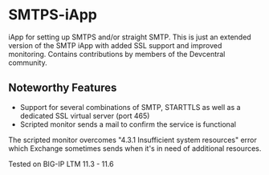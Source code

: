 # SMTPS-iApp
iApp for setting up SMTPS and/or straight SMTP. This is just an extended version of the SMTP iApp with added SSL support and improved monitoring. Contains contributions by members of the Devcentral community.

## Noteworthy Features
* Support for several combinations of SMTP, STARTTLS as well as a dedicated SSL virtual server (port 465)
* Scripted monitor sends a mail to confirm the service is functional

The scripted monitor overcomes "4.3.1 Insufficient system resources" error which Exchange sometimes sends when it's in need of additional resources.

Tested on BIG-IP LTM 11.3 - 11.6
